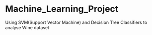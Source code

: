 # Machine_Learning_Project
Using SVM(Support Vector Machine) and Decision Tree Classifiers to analyse Wine dataset
